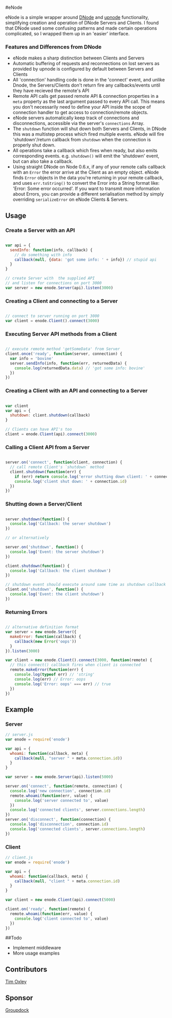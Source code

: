 #eNode

eNode is a simple wrapper around [DNode](https://github.com/substack/dnode) and
[upnode](https://github.com/substack/upnode) functionality, simplifying 
creation and operation of DNode Servers and Clients. I found that DNode
used some confusing patterns and made certain operations complicated, 
so I wrapped them up in an 'easier' interface.

### Features and Differences from DNode

* eNode makes a sharp distinction between Clients and Servers
* Automatic buffering of requests and reconnections on lost servers as provided
  by upnode is configured by default between Servers and Clients
* All 'connection' handling code is done in the 'connect' event, and
  unlike Dnode, the Servers/Clients don't return fire any callbacks/events 
  until they have recieved the remote's API 
* Remote API calls get passed remote API & connection properties in a `meta` property 
  as the last argument passed to every API call. This means you don't necessarily need to
  define your API inside the scope of connection handler to get access to
  connection/remote objects.
* eNode servers automatically keep track of connections and disconnections, 
  accessible via the server's `connections` Array.
* The `shutdown` function will shut down both Servers and Clients, in
  DNode this was a multistep process which fired multiple events. eNode
  will fire 'shutdown'/return callback from `shutdown` when the connection
  is properly shut down.
* All operations take a callback which fires when ready, but also emits
  corresponding events. e.g. `shutdown()` will emit the 'shutdown' event,
  but can also take a callback.
* Using straight DNode on Node 0.6.x, if any of your remote calls callback with an `Error`
  the error arrive at the Client as an empty object. eNode finds `Error`
  objects in the data you're returning in your remote callback, and uses
  `err.toString()` to convert the Error into a String format like: 'Error: Some error
  occurred'.
  If you want to transmit more information about Errors, you can provide a different
  serialisation method by simply overriding `serializeError` on eNode Clients & Servers.

## Usage

### Create a Server with an API

```javascript

var api = {
  sendInfo: function(info, callback) {
    // do something with info
    callback(null, {data: 'got some info: ' + info}) // stupid api
  }
}

// create Server with  the supplied API
// and listen for connections on port 3000
var server = new enode.Server(api).listen(3000) 

```

### Creating a Client and connecting to a Server

```javascript

// connect to server running on port 3000
var client = enode.Client().connect(3000)

```

### Executing Server API methods from a Client

```javascript

// execute remote method 'getSomeData' from Server
client.once('ready', function(server, connection) {
  var info = 'bovine'
  server.sendInfo(info, function(err, returnedData) {
    console.log(returnedData.data) // 'got some info: bovine'
  })
})
```

### Creating a Client with an API and connecting to a Server

```javascript

var client
var api = {
  shutdown: client.shutdown(callback)
}

// Clients can have API's too
client = enode.Client(api).connect(3000)

```

### Calling a Client API from a Server

```javascript

server.on('connect', function(client, connection) {
  // call remote Client's `shutdown` method
  client.shutdown(function(err) {
    if (err) return console.log('error shutting down client: ' + connection.id)
    console.log('client shut down: ' + connection.id)
  })
})

```


### Shutting down a Server/Client

```javascript

server.shutdown(function() {
  console.log('Callback: the server shutdown')
})

// or alternatively

server.on('shutdown', function() {
  console.log('Event: the server shutdown')
})

client.shutdown(function() {
  console.log('Callback: the client shutdown')
})

// shutdown event should execute around same time as shutdown callback is run
client.on('shutdown', function() {
  console.log('Event: the client shutdown')
})

```

### Returning Errors

```javascript

// alternative definition format
var server = new enode.Server({
  makeError: function(callback) {
    callback(new Error('oops'))
  }
}).listen(3000)

var client = new enode.Client().connect(3000, function(remote) { 
  // this connect() callback fires when client is connected 
  remote.makeError(function(err) {
    console.log(typeof err) // 'string'
    console.log(err) // Error: oops
    console.log('Error: oops' === err) // true
  })
})

```

## Example

### Server

```javascript
// server.js
var enode = require('enode')

var api = {
  whoami: function(callback, meta) {
    callback(null, "server " + meta.connection.id))
  }
}

var server = new enode.Server(api).listen(5000)

server.on('connect', function(remote, connection) {
  console.log('new connection', connection.id)
  remote.whoami(function(err, value) {
    console.log('server connected to', value)
  })
  console.log('connected clients', server.connections.length)
})
server.on('disconnect', function(connection) {
  console.log('disconnection', connection.id)
  console.log('connected clients', server.connections.length)
})

```

### Client

```javascript
// client.js
var enode = require('enode')

var api = {
  whoami: function(callback, meta) {
    callback(null, "client " + meta.connection.id)
  }
}

var client = new enode.Client(api).connect(5000)

client.on('ready', function(remote) {
  remote.whoami(function(err, value) {
    console.log('client connected to', value)
  })
})

```

##Todo

* Implement middleware
* More usage examples

## Contributors

[Tim Oxley](https://github/com/timoxley)

## Sponsor

[Groupdock](https://github.com/groupdock/) 
